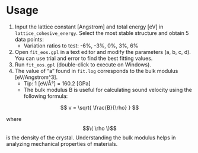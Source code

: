 # Usage

1. Input the lattice constant [Angstrom] and total energy [eV] in `lattice_cohesive_energy`. Select the most stable structure and obtain 5 data points:
   - Variation ratios to test: -6%, -3%, 0%, 3%, 6%
2. Open `fit_eos.gpl` in a text editor and modify the parameters (a, b, c, d). You can use trial and error to find the best fitting values.
3. Run `fit_eos.gpl` (double-click to execute on Windows).
4. The value of “a” found in `fit.log` corresponds to the bulk modulus [eV/Angstrom^3].
   - Tip: 1 [eV/Å³] = 160.2 [GPa]
   - The bulk modulus B is useful for calculating sound velocity using the following formula:

$$
v = \sqrt{ \frac{B}{\rho} }
$$

where $$\( \rho \)$$ is the density of the crystal. Understanding the bulk modulus helps in analyzing mechanical properties of materials.
